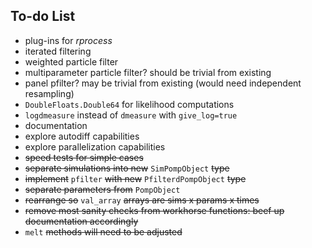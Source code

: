 ## To-do List

- plug-ins for *rprocess*
- iterated filtering
- weighted particle filter
- multiparameter particle filter? should be trivial from existing
- panel pfilter? may be trivial from existing (would need independent resampling)
- `DoubleFloats.Double64` for likelihood computations
- `logdmeasure` instead of `dmeasure` with `give_log=true`
- documentation
- explore autodiff capabilities
- explore parallelization capabilities
- ~~speed tests for simple cases~~
- ~~separate simulations into new~~ `SimPompObject` ~~type~~
- ~~implement~~ `pfilter` ~~with new~~ `PfilterdPompObject` ~~type~~
- ~~separate parameters from~~ `PompObject`
- ~~rearrange so~~ `val_array` ~~arrays are sims x params x times~~
- ~~remove most sanity checks from workhorse functions: beef up documentation accordingly~~
- `melt` ~~methods will need to be adjusted~~
